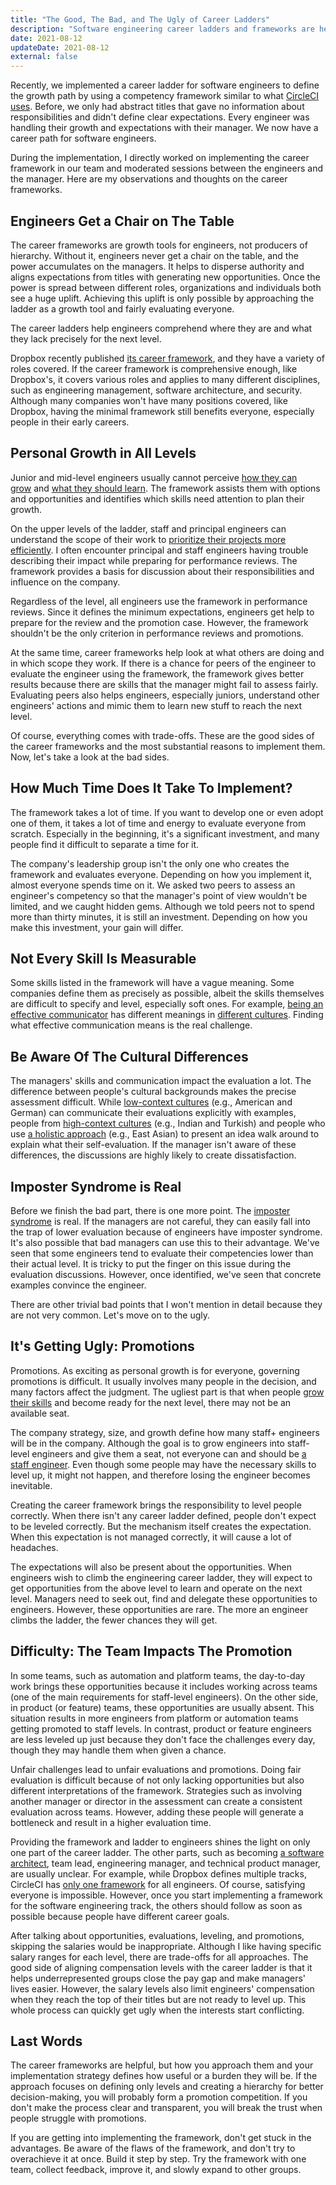 ```yaml
---
title: "The Good, The Bad, and The Ugly of Career Ladders"
description: "Software engineering career ladders and frameworks are helpful tools for software engineers to grow. Here are the advantages and disadvantages of career frameworks and ladders."
date: 2021-08-12
updateDate: 2021-08-12
external: false
---
```


Recently, we implemented a career ladder for software engineers to define the growth path by using a competency framework similar to what [CircleCI uses](https://docs.google.com/spreadsheets/d/131XZCEb8LoXqy79WWrhCX4sBnGhCM1nAIz4feFZJsEo/edit#gid=0). Before, we only had abstract titles that gave no information about responsibilities and didn't define clear expectations. Every engineer was handling their growth and expectations with their manager. We now have a career path for software engineers.

During the implementation, I directly worked on implementing the career framework in our team and moderated sessions between the engineers and the manager. Here are my observations and thoughts on the career frameworks.

## Engineers Get a Chair on The Table

The career frameworks are growth tools for engineers, not producers of hierarchy. Without it, engineers never get a chair on the table, and the power accumulates on the managers. It helps to disperse authority and aligns expectations from titles with generating new opportunities. Once the power is spread between different roles, organizations and individuals both see a huge uplift. Achieving this uplift is only possible by approaching the ladder as a growth tool and fairly evaluating everyone.

The career ladders help engineers comprehend where they are and what they lack precisely for the next level.

Dropbox recently published [its career framework](https://dropbox.github.io/dbx-career-framework/overview.html), and they have a variety of roles covered. If the career framework is comprehensive enough, like Dropbox's, it covers various roles and applies to many different disciplines, such as engineering management, software architecture, and security. Although many companies won't have many positions covered, like Dropbox, having the minimal framework still benefits everyone, especially people in their early careers.

## Personal Growth in All Levels

Junior and mid-level engineers usually cannot perceive [how they can grow](/growth-with-systematic-bliss/) and [what they should learn](/deciding-on-what-you-should-focus-on-next/). The framework assists them with options and opportunities and identifies which skills need attention to plan their growth.

On the upper levels of the ladder, staff and principal engineers can understand the scope of their work to [prioritize their projects more efficiently](/prioritization-skills-for-senior-and-staff-software-engineers/). I often encounter principal and staff engineers having trouble describing their impact while preparing for performance reviews. The framework provides a basis for discussion about their responsibilities and influence on the company.

Regardless of the level, all engineers use the framework in performance reviews. Since it defines the minimum expectations, engineers get help to prepare for the review and the promotion case. However, the framework shouldn't be the only criterion in performance reviews and promotions.

At the same time, career frameworks help look at what others are doing and in which scope they work. If there is a chance for peers of the engineer to evaluate the engineer using the framework, the framework gives better results because there are skills that the manager might fail to assess fairly. Evaluating peers also helps engineers, especially juniors, understand other engineers' actions and mimic them to learn new stuff to reach the next level.

Of course, everything comes with trade-offs. These are the good sides of the career frameworks and the most substantial reasons to implement them. Now, let's take a look at the bad sides.

## How Much Time Does It Take To Implement?

The framework takes a lot of time. If you want to develop one or even adopt one of them, it takes a lot of time and energy to evaluate everyone from scratch. Especially in the beginning, it's a significant investment, and many people find it difficult to separate a time for it.

The company's leadership group isn't the only one who creates the framework and evaluates everyone. Depending on how you implement it, almost everyone spends time on it. We asked two peers to assess an engineer's competency so that the manager's point of view wouldn't be limited, and we caught hidden gems. Although we told peers not to spend more than thirty minutes, it is still an investment. Depending on how you make this investment, your gain will differ.

## Not Every Skill Is Measurable

Some skills listed in the framework will have a vague meaning. Some companies define them as precisely as possible, albeit the skills themselves are difficult to specify and level, especially soft ones. For example, [being an effective communicator](/books/high-productivity-and-clear-communication-in-different-cultures/) has different meanings in [different cultures](https://candost.substack.com/p/8-cross-cultural-communication). Finding what effective communication means is the real challenge.

## Be Aware Of The Cultural Differences

The managers' skills and communication impact the evaluation a lot. The difference between people's cultural backgrounds makes the precise assessment difficult. While [low-context cultures](https://en.wikipedia.org/wiki/High-context_and_low-context_cultures) (e.g., American and German) can communicate their evaluations explicitly with examples, people from [high-context cultures](https://en.wikipedia.org/wiki/High-context_and_low-context_cultures) (e.g., Indian and Turkish) and people who use [a holistic approach](https://hbr.org/2014/04/are-you-a-holistic-or-a-specific-thinker) (e.g., East Asian) to present an idea walk around to explain what their self-evaluation. If the manager isn't aware of these differences, the discussions are highly likely to create dissatisfaction.

## Imposter Syndrome is Real

Before we finish the bad part, there is one more point. The [imposter syndrome](https://en.wikipedia.org/wiki/Impostor_syndrome) is real. If the managers are not careful, they can easily fall into the trap of lower evaluation because of engineers have imposter syndrome. It's also possible that bad managers can use this to their advantage. We've seen that some engineers tend to evaluate their competencies lower than their actual level. It is tricky to put the finger on this issue during the evaluation discussions. However, once identified, we've seen that concrete examples convince the engineer.

There are other trivial bad points that I won't mention in detail because they are not very common. Let's move on to the ugly.

## It's Getting Ugly: Promotions

Promotions. As exciting as personal growth is for everyone, governing promotions is difficult. It usually involves many people in the decision, and many factors affect the judgment. The ugliest part is that when people [grow their skills](https://candost.substack.com/p/11-learning-and-growing-in-front-end-development#details) and become ready for the next level, there may not be an available seat.

The company strategy, size, and growth define how many staff+ engineers will be in the company. Although the goal is to grow engineers into staff-level engineers and give them a seat, not everyone can and should be [a staff engineer](https://staffeng.com/). Even though some people may have the necessary skills to level up, it might not happen, and therefore losing the engineer becomes inevitable.

Creating the career framework brings the responsibility to level people correctly. When there isn't any career ladder defined, people don't expect to be leveled correctly. But the mechanism itself creates the expectation. When this expectation is not managed correctly, it will cause a lot of headaches.

The expectations will also be present about the opportunities. When engineers wish to climb the engineering career ladder, they will expect to get opportunities from the above level to learn and operate on the next level. Managers need to seek out, find and delegate these opportunities to engineers. However, these opportunities are rare. The more an engineer climbs the ladder, the fewer chances they will get.

## Difficulty: The Team Impacts The Promotion

In some teams, such as automation and platform teams, the day-to-day work brings these opportunities because it includes working across teams (one of the main requirements for staff-level engineers). On the other side, in product (or feature) teams, these opportunities are usually absent. This situation results in more engineers from platform or automation teams getting promoted to staff levels. In contrast, product or feature engineers are less leveled up just because they don't face the challenges every day, though they may handle them when given a chance.

Unfair challenges lead to unfair evaluations and promotions. Doing fair evaluation is difficult because of not only lacking opportunities but also different interpretations of the framework. Strategies such as involving another manager or director in the assessment can create a consistent evaluation across teams. However, adding these people will generate a bottleneck and result in a higher evaluation time.

Providing the framework and ladder to engineers shines the light on only one part of the career ladder. The other parts, such as becoming [a software architect](https://candost.substack.com/p/19-software-architect-role-and-archicture), team lead, engineering manager, and technical product manager, are usually unclear. For example, while Dropbox defines multiple tracks, CircleCI has [only one framework](https://docs.google.com/spreadsheets/d/131XZCEb8LoXqy79WWrhCX4sBnGhCM1nAIz4feFZJsEo/edit#gid=0) for all engineers. Of course, satisfying everyone is impossible. However, once you start implementing a framework for the software engineering track, the others should follow as soon as possible because people have different career goals.

After talking about opportunities, evaluations, leveling, and promotions, skipping the salaries would be inappropriate. Although I like having specific salary ranges for each level, there are trade-offs for all approaches. The good side of aligning compensation levels with the career ladder is that it helps underrepresented groups close the pay gap and make managers' lives easier. However, the salary levels also limit engineers' compensation when they reach the top of their titles but are not ready to level up. This whole process can quickly get ugly when the interests start conflicting.

## Last Words

The career frameworks are helpful, but how you approach them and your implementation strategy defines how useful or a burden they will be. If the approach focuses on defining only levels and creating a hierarchy for better decision-making, you will probably form a promotion competition. If you don't make the process clear and transparent, you will break the trust when people struggle with promotions.

If you are getting into implementing the framework, don't get stuck in the advantages. Be aware of the flaws of the framework, and don't try to overachieve it at once. Build it step by step. Try the framework with one team, collect feedback, improve it, and slowly expand to other groups.
